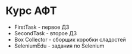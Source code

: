 
# Курс АФТ
 

- FirstTask -  первое ДЗ
- SecondTask -  второе ДЗ
- Box Collector - сборщик коробки сладостей
- SeleniumEdu - задания по Selenium
